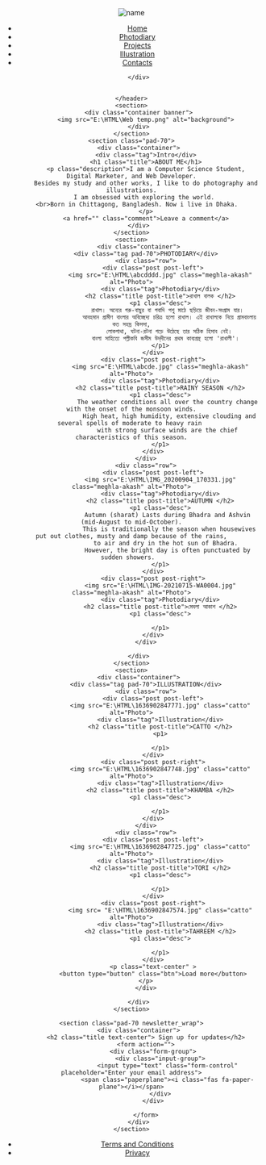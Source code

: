 <!DOCTYPE html>
<html lang="en">
<head>
    <meta charset="UTF-8">
    <meta name="viewport" content="width=device-width,initial-scale=1.0">
    <meta http-equiv="X-UA-Compatible" content="ie=edge">
    <title>NH MUNNA</title>
    <link rel="stylesheet" href="C:\Users\DELL\Downloads\Documents\index.css">

</head>
<body>
    <header>
        <div class="container header-wrapper">
            <div class="logo">
                <img src="E:\HTML\logoo.png" alt="name">
            </div>
            <div class="nav">
                <ul class="nav-menu">
                    <li><a href="">Home</a></li>
                    <li><a href="">Photodiary</a></li>
                    <li><a href="">Projects</a></li>
                    <li><a href="">Illustration</a></li>
                    <li><a href="">Contacts</a></li>
                </ul>
            </div>
            
        </div>
           
        
    </header>
    <section>
        <div class="container banner">
            <img src="E:\HTML\Web temp.png" alt="background">
        </div>
    </section>
    <section class="pad-70">
        <div class="container">
            <div class="tag">Intro</div>
            <h1 class="title">ABOUT ME</h1>
            <p class="description">I am a Computer Science Student, Digital Marketer, and Web Developer.
            Besides my study and other works, I like to do photography and illustrations.
            I am obsessed with exploring the world. 
        <br>Born in Chittagong, Bangladesh. Now i live in Dhaka. 
            </p>
            <a href="" class="comment">Leave a comment</a>
        </div>
    </section>
    <section>
        <div class="container">
            <div class="tag pad-70">PHOTODIARY</div>
            <div class="row">
                <div class="post post-left">
                    <img src="E:\HTML\abcdddd.jpg" class="meghla-akash" alt="Photo">
                    <div class="tag">Photodiary</div>
                    <h2 class="title post-title">রাখাল বালক </h2>
                    <p1 class="desc">
                        রাখাল। অন্যের গরু-বাছুর বা গবাদি পশু মাঠে ছড়িয়ে জীবন-সংগ্রাম যার।
                         আবহমান গ্রামীণ বাংলার অবিচ্ছেদ্য চরিত্র হলো রাখাল। এই রাখালকে নিয়ে গ্রামবাংলায় কত সহস্র কিসসা,
                         লোকগাথা, ঘটনা-রটনা গড়ে উঠেছে তার সঠিক হিসাব নেই।
                         বাংলা সাহিত্যে পল্লীকবি জসীম উদ্‌দীনের প্রথম কাব্যগ্রন্থ হলো 'রাখালী'।  
                    </p1>
                </div>
                <div class="post post-right">
                    <img src="E:\HTML\abcde.jpg" class="meghla-akash" alt="Photo">
                    <div class="tag">Photodiary</div>
                    <h2 class="title post-title">RAINY SEASON </h2>
                    <p1 class="desc">
                        The weather conditions all over the country change with the onset of the monsoon winds.
                         High heat, high humidity, extensive clouding and several spells of moderate to heavy rain 
                        with strong surface winds are the chief characteristics of this season.
                    </p1>
                </div>
            </div>
            <div class="row">
                <div class="post post-left">
                    <img src="E:\HTML\IMG_20200904_170331.jpg" class="meghla-akash" alt="Photo">
                    <div class="tag">Photodiary</div>
                    <h2 class="title post-title">AUTUMN </h2>
                    <p1 class="desc">
                        Autumn (sharat) Lasts during Bhadra and Ashvin (mid-August to mid-October).
                         This is traditionally the season when housewives put out clothes, musty and damp because of the rains,
                        to air and dry in the hot sun of Bhadra. 
                        However, the bright day is often punctuated by sudden showers.  
                    </p1>
                </div>
                <div class="post post-right">
                    <img src="E:\HTML\IMG-20210715-WA0004.jpg" class="meghla-akash" alt="Photo">
                    <div class="tag">Photodiary</div>
                    <h2 class="title post-title">মেঘলা আকাশ </h2>
                    <p1 class="desc">
                        
                    </p1>
                </div>
            </div>

        </div>
    </section>
    <section>
        <div class="container">
            <div class="tag pad-70">ILLUSTRATION</div>
            <div class="row">
                <div class="post post-left">
                    <img src="E:\HTML\1636902847771.jpg" class="catto" alt="Photo">
                    <div class="tag">Illustration</div>
                    <h2 class="title post-title">CATTO </h2>
                    <p1>
                
                    </p1>
                </div>
                <div class="post post-right">
                    <img src="E:\HTML\1636902847748.jpg" class="catto" alt="Photo">
                    <div class="tag">Illustration</div>
                    <h2 class="title post-title">KHAMBA </h2>
                    <p1 class="desc">
                        
                    </p1>
                </div>
            </div>
            <div class="row">
                <div class="post post-left">
                    <img src="E:\HTML\1636902847725.jpg" class="catto" alt="Photo">
                    <div class="tag">Illustration</div>
                    <h2 class="title post-title">TORI </h2>
                    <p1 class="desc">
                          
                    </p1>
                </div>
                <div class="post post-right">
                    <img src= "E:\HTML\1636902847574.jpg" class="catto" alt="Photo">
                    <div class="tag">Illustration</div>
                    <h2 class="title post-title">TAHREEM </h2>
                    <p1 class="desc">
                        
                    </p1>
                </div>
                <p class="text-center" >
                <button type="button" class="btn">Load more</button>
            </p>
            </div>

        </div>
    </section>

    <section class="pad-70 newsletter_wrap">
        <div class="container">
            <h2 class="title text-center"> Sign up for updates</h2>
            <form action="">
                <div class="form-group">
                    <div class="input-group">
                        <input type="text" class="form-control" placeholder="Enter your email address">
                        <span class="paperplane"><i class="fas fa-paper-plane"></i></span>
                    </div>
                </div>
        
            </form>
        </div>
    </section>
   <footer>
       <div class="container">
           <div class="footer-left">
            <ul class="footer-menu">
                <li><a href=""> Terms and Conditions </a></li>
                <li><a href=""> Privacy</a></li>
            </ul>   
           </div>
           <div class="footer-right"></div>
       </div>
   </footer>
    <script src="https://kit.fontawesome.com/d35890137a.js" crossorigin="anonymous"></script>
</body>
</html>
